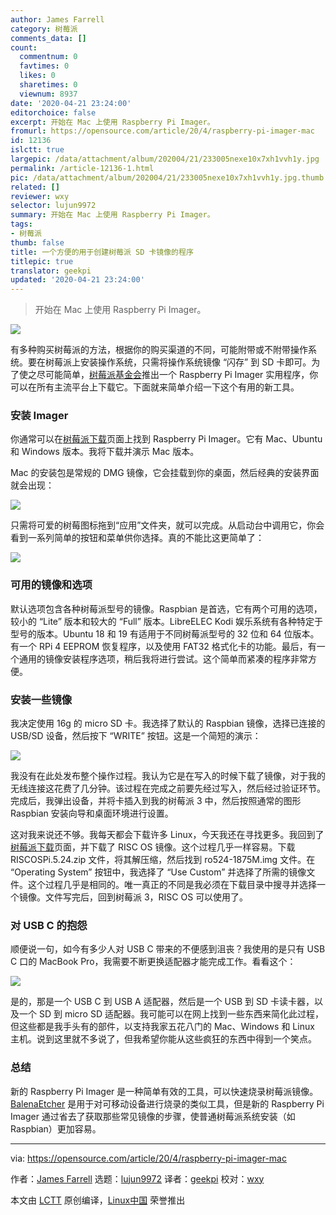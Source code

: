 ```yaml
---
author: James Farrell
category: 树莓派
comments_data: []
count:
  commentnum: 0
  favtimes: 0
  likes: 0
  sharetimes: 0
  viewnum: 8937
date: '2020-04-21 23:24:00'
editorchoice: false
excerpt: 开始在 Mac 上使用 Raspberry Pi Imager。
fromurl: https://opensource.com/article/20/4/raspberry-pi-imager-mac
id: 12136
islctt: true
largepic: /data/attachment/album/202004/21/233005nexe10x7xh1vvh1y.jpg
permalink: /article-12136-1.html
pic: /data/attachment/album/202004/21/233005nexe10x7xh1vvh1y.jpg.thumb.jpg
related: []
reviewer: wxy
selector: lujun9972
summary: 开始在 Mac 上使用 Raspberry Pi Imager。
tags:
- 树莓派
thumb: false
title: 一个方便的用于创建树莓派 SD 卡镜像的程序
titlepic: true
translator: geekpi
updated: '2020-04-21 23:24:00'
---
```



> 
> 开始在 Mac 上使用 Raspberry Pi Imager。
> 
> 
> 


![](/data/attachment/album/202004/21/233005nexe10x7xh1vvh1y.jpg)


有多种购买树莓派的方法，根据你的购买渠道的不同，可能附带或不附带操作系统。要在树莓派上安装操作系统，只需将操作系统镜像 “闪存” 到 SD 卡即可。为了使之尽可能简单，[树莓派基金会](https://www.raspberrypi.org/)推出一个 Raspberry Pi Imager 实用程序，你可以在所有主流平台上下载它。下面就来简单介绍一下这个有用的新工具。


### 安装 Imager


你通常可以在[树莓派下载](https://www.raspberrypi.org/downloads/)页面上找到 Raspberry Pi Imager。它有 Mac、Ubuntu 和 Windows 版本。我将下载并演示 Mac 版本。


Mac 的安装包是常规的 DMG 镜像，它会挂载到你的桌面，然后经典的安装界面就会出现：


![](/data/attachment/album/202004/21/233054ms81ut1lllut6sjp.png)


只需将可爱的树莓图标拖到“应用”文件夹，就可以完成。从启动台中调用它，你会看到一系列简单的按钮和菜单供你选择。真的不能比这更简单了：


![](/data/attachment/album/202004/21/233103v4486cfn49z4n95f.png)


### 可用的镜像和选项


默认选项包含各种树莓派型号的镜像。Raspbian 是首选，它有两个可用的选项，较小的 “Lite” 版本和较大的 “Full” 版本。LibreELEC Kodi 娱乐系统有各种特定于型号的版本。Ubuntu 18 和 19 有适用于不同树莓派型号的 32 位和 64 位版本。有一个 RPi 4 EEPROM 恢复程序，以及使用 FAT32 格式化卡的功能。最后，有一个通用的镜像安装程序选项，稍后我将进行尝试。这个简单而紧凑的程序非常方便。


### 安装一些镜像


我决定使用 16g 的 micro SD 卡。我选择了默认的 Raspbian 镜像，选择已连接的 USB/SD 设备，然后按下 “WRITE” 按钮。这是一个简短的演示：


![](/data/attachment/album/202004/21/233113mpylvrtwvlvhwwvz.gif)


我没有在此处发布整个操作过程。我认为它是在写入的时候下载了镜像，对于我的无线连接这花费了几分钟。该过程在完成之前要先经过写入，然后经过验证环节。完成后，我弹出设备，并将卡插入到我的树莓派 3 中，然后按照通常的图形 Raspbian 安装向导和桌面环境进行设置。


这对我来说还不够。我每天都会下载许多 Linux，今天我还在寻找更多。我回到了[树莓派下载](https://www.raspberrypi.org/downloads/)页面，并下载了 RISC OS 镜像。这个过程几乎一样容易。下载 RISCOSPi.5.24.zip 文件，将其解压缩，然后找到 ro524-1875M.img 文件。在 “Operating System” 按钮中，我选择了 “Use Custom” 并选择了所需的镜像文件。这个过程几乎是相同的。唯一真正的不同是我必须在下载目录中搜寻并选择一个镜像。文件写完后，回到树莓派 3，RISC OS 可以使用了。


### 对 USB C 的抱怨


顺便说一句，如今有多少人对 USB C 带来的不便感到沮丧？我使用的是只有 USB C 口的 MacBook Pro，我需要不断更换适配器才能完成工作。看看这个：


![](/data/attachment/album/202004/21/233151fxdufavyy5u4yxw4.png)


是的，那是一个 USB C 到 USB A 适配器，然后是一个 USB 到 SD 卡读卡器，以及一个 SD 到 micro SD 适配器。我可能可以在网上找到一些东西来简化此过程，但这些都是我手头有的部件，以支持我家五花八门的 Mac、Windows 和 Linux 主机。说到这里就不多说了，但我希望你能从这些疯狂的东西中得到一个笑点。


### 总结


新的 Raspberry Pi Imager 是一种简单有效的工具，可以快速烧录树莓派镜像。[BalenaEtcher](https://www.balena.io/etcher/) 是用于对可移动设备进行烧录的类似工具，但是新的 Raspberry Pi Imager 通过省去了获取那些常见镜像的步骤，使普通树莓派系统安装（如 Raspbian）更加容易。




---


via: <https://opensource.com/article/20/4/raspberry-pi-imager-mac>


作者：[James Farrell](https://opensource.com/users/jamesf) 选题：[lujun9972](https://github.com/lujun9972) 译者：[geekpi](https://github.com/geekpi) 校对：[wxy](https://github.com/wxy)


本文由 [LCTT](https://github.com/LCTT/TranslateProject) 原创编译，[Linux中国](https://linux.cn/) 荣誉推出